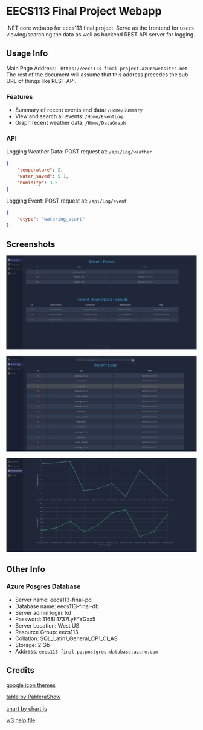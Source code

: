 # EECS113 Final Project Webapp

.NET core webapp for eecs113 final project. Serve as the frontend for users viewing/searching the data as well as backend REST API server for logging.

## Usage Info

Main Page Address: ``` https://eecs113-final-project.azurewebsites.net```. The rest of the document will assume that this address precedes the sub URL of things like REST API.

### Features

- Summary of recent events and data: ```/Home/Summary```
- View and search all events: ```/Home/EventLog```
- Graph recent weather data: ```/Home/DataGraph```

### API

Logging Weather Data: POST request at: ```/api/Log/weather```

```json
{
    "temperature": 2,
    "water_saved": 5.1,
    "humidity": 3.5
}
```

Logging Event: POST request at: ```/api/Log/event```

```json
{
    "etype": "watering_start"
}
```

## Screenshots

![](image/2019-06-02-16-40-40.png)

![](image/2019-06-02-16-42-23.png)

![](image/2019-06-02-16-42-49.png)

## Other Info

### Azure Posgres Database

- Server name: eecs113-final-pq
- Database name: eecs113-final-db
- Server admin login: kd
- Password: 116$I!1737LyF^YGxx5
- Server Location: West US
- Resource Group: eecs113
- Collation: SQL_Latin1_General_CP1_CI_AS
- Storage: 2 Gb
- Address: ```eecs113-final-pq.postgres.database.azure.com```

## Credits

[google icon themes][1]

[table by PableraShow][2]

[chart by chart.js][3]

[w3 help file][4]

[1]: https://github.com/google/material-design-icons/blob/master/LICENSE
[2]: https://colorlib.com/wp/css3-table-templates/
[3]: https://github.com/chartjs/Chart.js
[4]: https://www.w3schools.com/w3css/default.asp
